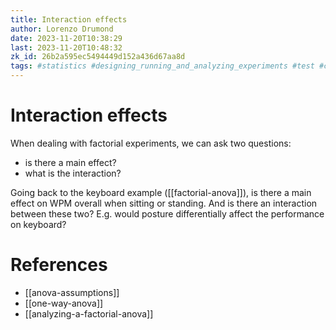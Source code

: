 ```yaml
---
title: Interaction effects
author: Lorenzo Drumond
date: 2023-11-20T10:38:29
last: 2023-11-20T10:48:32
zk_id: 26b2a595ec5494449d152a436d67aa8d
tags: #statistics #designing_running_and_analyzing_experiments #test #coursera #experiment #theory #design #anova #rlang #week7 #interactions
---
```



# Interaction effects
When dealing with factorial experiments, we can ask two questions:
- is there a main effect?
- what is the interaction?

Going back to the keyboard example ([[factorial-anova]]), is there a main effect on WPM overall when sitting or standing. And is there an interaction between these two? E.g. would posture differentially affect the performance on keyboard?



# References
- [[anova-assumptions]]
- [[one-way-anova]]
- [[analyzing-a-factorial-anova]]
